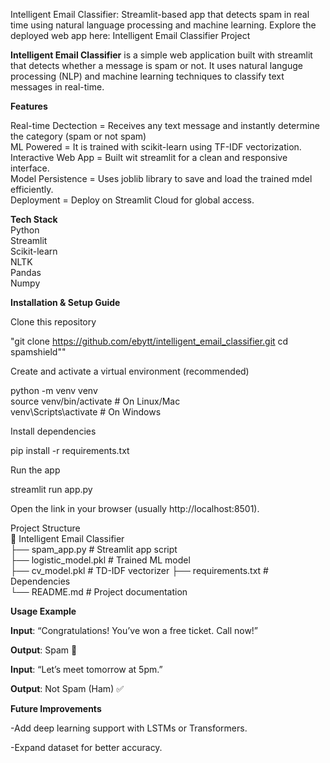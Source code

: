 Intelligent Email Classifier: Streamlit-based app that detects spam in real time using natural language processing and machine learning.
Explore the deployed web app here: Intelligent Email Classifier Project

**Intelligent Email Classifier** is a simple web application built with streamlit that detects whether a message is spam or not. 
It uses natural languge processing (NLP) and machine learning techniques to classify text messages in real-time.

**Features**  

Real-time Dectection = Receives any text message and instantly determine the category (spam or not spam)  
ML Powered = It is trained with scikit-learn using TF-IDF vectorization.  
Interactive Web App = Built wit streamlit for a clean and responsive interface.  
Model Persistence = Uses joblib library to save and load the trained mdel efficiently.  
Deployment = Deploy on Streamlit Cloud for global access.  

**Tech Stack**  
Python  
Streamlit  
Scikit-learn  
NLTK  
Pandas   
Numpy  
  
**Installation & Setup Guide**  

Clone this repository  

"git clone https://github.com/ebytt/intelligent_email_classifier.git
cd spamshield""  


Create and activate a virtual environment (recommended)  

python -m venv venv  
source venv/bin/activate   # On Linux/Mac  
venv\Scripts\activate      # On Windows  


Install dependencies  

pip install -r requirements.txt  


Run the app  

streamlit run app.py  


Open the link in your browser (usually http://localhost:8501).  

Project Structure  
📂 Intelligent Email Classifier  
 ├── spam_app.py          # Streamlit app script  
 ├── logistic_model.pkl   # Trained ML model  
 ├── cv_model.pkl         # TD-IDF vectorizer
 ├── requirements.txt     # Dependencies  
 └── README.md            # Project documentation

**Usage Example**

__Input__: “Congratulations! You’ve won a free ticket. Call now!”

__Output__: Spam 🚫

__Input__: “Let’s meet tomorrow at 5pm.”

__Output__: Not Spam (Ham) ✅

**Future Improvements**

-Add deep learning support with LSTMs or Transformers.

-Expand dataset for better accuracy.
